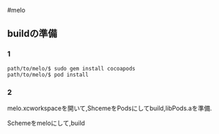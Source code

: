 #melo


## buildの準備

### 1


	path/to/melo/$ sudo gem install cocoapods
	path/to/melo/$ pod install
	
### 2
melo.xcworkspaceを開いて,ShcemeをPodsにしてbuild,libPods.aを準備.

Schemeをmeloにして,build
